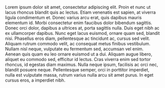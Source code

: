 Lorem ipsum dolor sit amet, consectetur adipiscing elit. Proin et nunc ut lacus rhoncus blandit quis ac lectus. Etiam venenatis est sapien, at viverra ligula condimentum et. Donec varius arcu erat, quis dapibus mauris elementum id. Morbi consectetur enim faucibus dolor bibendum sagittis. Donec orci dolor, dapibus a ultrices at, porta sagittis nulla. Duis eget nibh ac ex ullamcorper dapibus. Nunc eget lacus euismod, ornare quam sed, blandit nisi. Phasellus eros diam, pellentesque ac tincidunt ac, cursus sed velit. Aliquam rutrum commodo velit, ac consequat metus finibus vestibulum. Nullam nisl neque, vulputate eu fermentum sed, accumsan vel enim. Aenean quis quam eu leo ornare euismod ut a dui. Aliquam augue libero, aliquet eu commodo sed, efficitur id lectus. Cras viverra enim sed tortor rhoncus, id egestas diam maximus. Nulla neque ipsum, facilisis ac orci nec, blandit posuere neque. Pellentesque semper, orci in porttitor imperdiet, nulla est vulputate massa, rutrum varius nulla arcu sit amet purus. In eget cursus eros, a imperdiet nibh.
